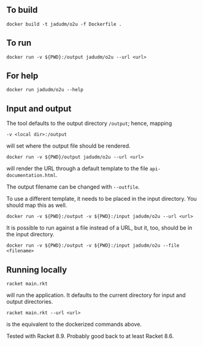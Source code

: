 ## To build

```
docker build -t jadudm/o2u -f Dockerfile . 
```

## To run

```
docker run -v ${PWD}:/output jadudm/o2u --url <url>
```

## For help

```
docker run jadudm/o2u --help
```

## Input and output 

The tool defaults to the output directory `/output`; hence, mapping 

```
-v <local dir>:/output
```

will set where the output file should be rendered.

```
docker run -v ${PWD}/output jadudm/o2u --url <url>
```

will render the URL through a default template to the file `api-documentation.html`.

The output filename can be changed with `--outfile`.

To use a different template, it needs to be placed in the input directory. You should map this as well.

```
docker run -v ${PWD}:/output -v ${PWD}:/input jadudm/o2u --url <url>
```

It is possible to run against a file instead of a URL, but it, too, should be in the input directory.

```
docker run -v ${PWD}:/output -v ${PWD}:/input jadudm/o2u --file <filename>
```

## Running locally

```
racket main.rkt
```

will run the application. It defaults to the current directory for input and output directories.

```
racket main.rkt --url <url>
```

is the equivalent to the dockerized commands above.

Tested with Racket 8.9. Probably good back to at least Racket 8.6.